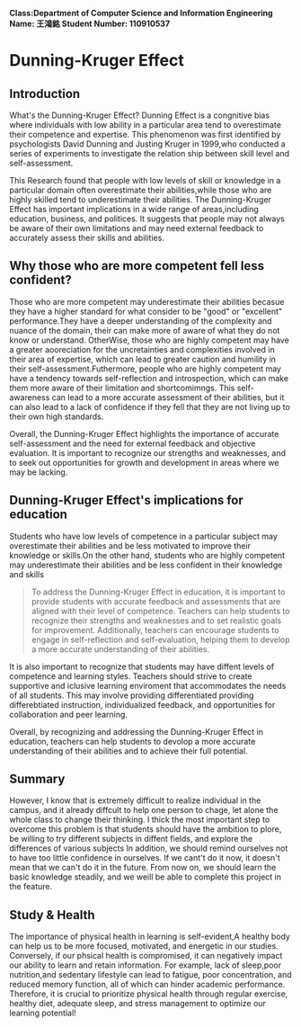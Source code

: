 **Class:Department of Computer Science and Information Engineering
Name: 王鴻銘
Student Number: 110910537**

# Dunning-Kruger Effect
## Introduction
What's the Dunning-Kruger Effect? Dunning Effect is a congnitive bias where individuals with low ability in a particular area tend to overestimate their competence and expertise.
This phenomenon was first identified by psychologists David Dunning and Justing Kruger in 1999,who conducted a series of experiments to investigate the relation ship between skill level and self-assessment.

This Research found that people with low levels of skill or knowledge in a particular domain often overestimate their abilities,while those who are highly skilled tend to underestimate their abilities.
The Dunning-Kruger Effect has important implications in a wide range of areas,including education, business, and politices. It suggests that people may not always be aware of their own limitations and may need external feedback to accurately assess their skills and abilities.
## Why those who are more competent fell less confident?
Those who are more competent may underestimate their abilities becasue they have a higher standard for what consider to be "good" or "excellent" performance.They have a deeper understanding of the complexity and nuance of the domain, their can make more of aware of what they do not know or understand.
OtherWise, those who are highly competent may have a greater aooreciation for the uncretainties and complexities involved in their area of expertise, which can lead to greater caution and humility in their self-assessment.Futhermore, people who are highly competent may have a tendency towards self-reflection and introspection, which can make them more aware of their limitation and shortcomimngs. This self-awareness can lead to a more accurate assessment of their abilities, but it can also lead to a lack of confidence if they fell that they are not living up to their own high standards.

Overall, the Dunning-Kruger Effect highlights the importance of accurate self-assessment and the need for external feedback and objective evaluation. It is important to recognize our strengths and weaknesses, and to seek out opportunities for growth and development in areas where we may be lacking.

## Dunning-Kruger Effect's implications for education
Students who have low levels of competence in a particular subject may overestimate their abilities and be less motivated to improve their knowledge or skills.On the other hand, students who are highly competent may underestimate their abilities and be less confident in their knowledge and skills
> To address the Dunning-Kruger Effect in education, it is important to provide students with accurate feedback and assessments that are aligned with their level of competence. 
Teachers can help students to recognize their strengths and weaknesses and to set realistic goals for improvement. Additionally, teachers can encourage students to engage in self-reflection and self-evaluation, helping them to develop a more accurate understanding of their abilities.

It is also important to recognize that students may have diffent levels of competence and learning styles. Teachers should strive to create supportive and iclusive learning enviroment that accommodates the needs of all students. This may involve providing differentiated providing differebtiated instruction, individualized feedback, and opportunities for collaboration and peer learning.

Overall, by recognizing and addressing the Dunning-Kruger Effect in education, teachers can help students to devolop a more accurate understanding of their abilities and to achieve their full potential.

## Summary
However, I know that is extremely difficult to realize individual in the campus, and it already diffcult to help one person to chage, let alone the whole class to change their thinking. I thick the most important step to overcome this problem is that students should have the ambition to plore, be willing to try different subjects in diffent fields, and explore the differences of various subjects In addition, we should remind ourselves not to have too little confidence in ourselves. If we cant't do it now, it doesn't mean that we can't do it in the future. From now on, we should learn the basic knowledge steadily, and we weill be able to complete this project in the feature.

## Study & Health
The importance of physical health in learning is self-evident,A healthy body can help us to be more focused, motivated, and energetic in our studies. Conversely, if our phsical health is compromised, it can negatively impact our ability to learn and retain information. For example, lack of sleep,poor nutrition,and sedentary lifestyle can lead to fatigue, poor concentration, and reduced memory function, all of which can hinder academic performance. Therefore, it is crucial to prioritize physical health through regular exercise, healthy diet, adequate sleep, and stress management to optimize our learning potential!